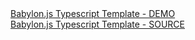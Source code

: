 <html>
  <head>
  </head>
  <body>
    <a href="babylon.js/template">Babylon.js Typescript Template - DEMO</a><br>
    <a href="https://github.com/imerso/babylonjs_template">Babylon.js Typescript Template - SOURCE</a><br>
  </body>
</html>

